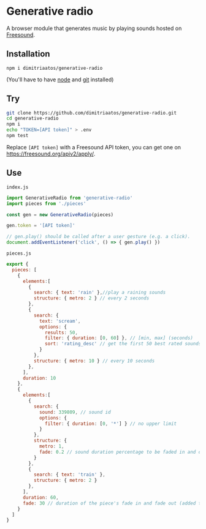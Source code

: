 # Generative radio

A browser module that generates music by playing sounds hosted on [Freesound](http://freesound.org/).

## Installation

`npm i dimitriaatos/generative-radio`

(You'll have to have [node](https://nodejs.org/) and [git](https://git-scm.com/downloads) installed)

## Try

```bash
git clone https://github.com/dimitriaatos/generative-radio.git
cd generative-radio
npm i
echo "TOKEN=[API token]" > .env
npm test
```

Replace `[API token]` with a Freesound API token, you can get one on <https://freesound.org/apiv2/apply/>.

## Use

`index.js`

```javascript
import GenerativeRadio from 'generative-radio'
import pieces from './pieces'

const gen = new GenerativeRadio(pieces)

gen.token = '[API token]'

// gen.play() should be called after a user gesture (e.g. a click).
document.addEventListener('click', () => { gen.play() })
```

`pieces.js`

```javascript
export {
  pieces: [
    {
      elements:[
        {
          search: { text: 'rain' },//play a raining sounds
          structure: { metro: 2 } // every 2 seconds
        },
        {
          search: {
            text: 'scream',
            options: {
              results: 50,
              filter: { duration: [0, 60] }, // [min, max] (seconds)
              sort: 'rating_desc' // get the first 50 best rated sounds
            }
          },
          structure: { metro: 10 } // every 10 seconds
        },
      ],
      duration: 10
    },
    {
      elements:[
        {
          search: {
            sound: 339809, // sound id
            options: {
              filter: { duration: [0, '*'] } // no upper limit
            }
          },
          structure: {
            metro: 1,
            fade: 0.2 // sound duration percentage to be faded in and out (max: 0.5)
          }
        },
        {
          search: { text: 'train' },
          structure: { metro: 2 }
        },
      ],
      duration: 60,
      fade: 30 // duration of the piece's fade in and fade out (added to the total duration)
    }
  ]
}
```
